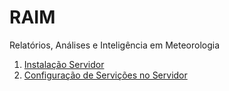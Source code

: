 # RAIM
Relatórios, Análises e Inteligência em Meteorologia


1. [Instalação Servidor](InstalacaoServidor.md)
2. [Configuração de Servições no Servidor](ConfiguracaoServicoes.md)